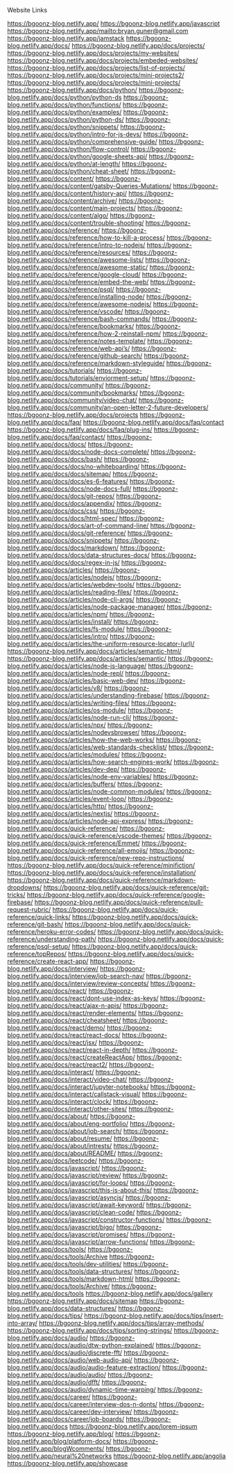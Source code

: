 Website Links

https://bgoonz-blog.netlify.app/ https://bgoonz-blog.netlify.app/javascript https://bgoonz-blog.netlify.app/mailto:bryan.guner@gmail.com https://bgoonz-blog.netlify.app/jamstack https://bgoonz-blog.netlify.app/docs/ https://bgoonz-blog.netlify.app/docs/projects/ https://bgoonz-blog.netlify.app/docs/projects/my-websites/ https://bgoonz-blog.netlify.app/docs/projects/embeded-websites/ https://bgoonz-blog.netlify.app/docs/projects/list-of-projects/ https://bgoonz-blog.netlify.app/docs/projects/mini-projects2/ https://bgoonz-blog.netlify.app/docs/projects/mini-projects/ https://bgoonz-blog.netlify.app/docs/python/ https://bgoonz-blog.netlify.app/docs/python/python-ds https://bgoonz-blog.netlify.app/docs/python/functions/ https://bgoonz-blog.netlify.app/docs/python/examples/ https://bgoonz-blog.netlify.app/docs/python/python-ds/ https://bgoonz-blog.netlify.app/docs/python/snippets/ https://bgoonz-blog.netlify.app/docs/python/intro-for-js-devs/ https://bgoonz-blog.netlify.app/docs/python/comprehensive-guide/ https://bgoonz-blog.netlify.app/docs/python/flow-control/ https://bgoonz-blog.netlify.app/docs/python/google-sheets-api/ https://bgoonz-blog.netlify.app/docs/python/at-length/ https://bgoonz-blog.netlify.app/docs/python/cheat-sheet/ https://bgoonz-blog.netlify.app/docs/content/ https://bgoonz-blog.netlify.app/docs/content/gatsby-Queries-Mutations/ https://bgoonz-blog.netlify.app/docs/content/history-api/ https://bgoonz-blog.netlify.app/docs/content/archive/ https://bgoonz-blog.netlify.app/docs/content/main-projects/ https://bgoonz-blog.netlify.app/docs/content/algo/ https://bgoonz-blog.netlify.app/docs/content/trouble-shooting/ https://bgoonz-blog.netlify.app/docs/reference/ https://bgoonz-blog.netlify.app/docs/reference/how-to-kill-a-process/ https://bgoonz-blog.netlify.app/docs/reference/intro-to-nodejs/ https://bgoonz-blog.netlify.app/docs/reference/resources/ https://bgoonz-blog.netlify.app/docs/reference/awesome-lists/ https://bgoonz-blog.netlify.app/docs/reference/awesome-static/ https://bgoonz-blog.netlify.app/docs/reference/google-cloud/ https://bgoonz-blog.netlify.app/docs/reference/embed-the-web/ https://bgoonz-blog.netlify.app/docs/reference/psql/ https://bgoonz-blog.netlify.app/docs/reference/installing-node/ https://bgoonz-blog.netlify.app/docs/reference/awesome-nodejs/ https://bgoonz-blog.netlify.app/docs/reference/vscode/ https://bgoonz-blog.netlify.app/docs/reference/bash-commands/ https://bgoonz-blog.netlify.app/docs/reference/bookmarks/ https://bgoonz-blog.netlify.app/docs/reference/how-2-reinstall-npm/ https://bgoonz-blog.netlify.app/docs/reference/notes-template/ https://bgoonz-blog.netlify.app/docs/reference/web-api’s/ https://bgoonz-blog.netlify.app/docs/reference/github-search/ https://bgoonz-blog.netlify.app/docs/reference/markdown-styleguide/ https://bgoonz-blog.netlify.app/docs/tutorials/ https://bgoonz-blog.netlify.app/docs/tutorials/enviorment-setup/ https://bgoonz-blog.netlify.app/docs/community/ https://bgoonz-blog.netlify.app/docs/community/bookmarks/ https://bgoonz-blog.netlify.app/docs/community/video-chat/ https://bgoonz-blog.netlify.app/docs/community/an-open-letter-2-future-developers/ https://bgoonz-blog.netlify.app/docs/projects https://bgoonz-blog.netlify.app/docs/faq/ https://bgoonz-blog.netlify.app/docs/faq/contact https://bgoonz-blog.netlify.app/docs/faq/plug-ins/ https://bgoonz-blog.netlify.app/docs/faq/contact/ https://bgoonz-blog.netlify.app/docs/docs/ https://bgoonz-blog.netlify.app/docs/docs/node-docs-complete/ https://bgoonz-blog.netlify.app/docs/docs/bash/ https://bgoonz-blog.netlify.app/docs/docs/no-whiteboarding/ https://bgoonz-blog.netlify.app/docs/docs/sitemap/ https://bgoonz-blog.netlify.app/docs/docs/es-6-features/ https://bgoonz-blog.netlify.app/docs/docs/node-docs-full/ https://bgoonz-blog.netlify.app/docs/docs/git-repos/ https://bgoonz-blog.netlify.app/docs/docs/appendix/ https://bgoonz-blog.netlify.app/docs/docs/css/ https://bgoonz-blog.netlify.app/docs/docs/html-spec/ https://bgoonz-blog.netlify.app/docs/docs/art-of-command-line/ https://bgoonz-blog.netlify.app/docs/docs/git-reference/ https://bgoonz-blog.netlify.app/docs/docs/snippets/ https://bgoonz-blog.netlify.app/docs/docs/markdown/ https://bgoonz-blog.netlify.app/docs/docs/data-structures-docs/ https://bgoonz-blog.netlify.app/docs/docs/regex-in-js/ https://bgoonz-blog.netlify.app/docs/articles/ https://bgoonz-blog.netlify.app/docs/articles/nodejs/ https://bgoonz-blog.netlify.app/docs/articles/webdev-tools/ https://bgoonz-blog.netlify.app/docs/articles/reading-files/ https://bgoonz-blog.netlify.app/docs/articles/node-cli-args/ https://bgoonz-blog.netlify.app/docs/articles/node-package-manager/ https://bgoonz-blog.netlify.app/docs/articles/npm/ https://bgoonz-blog.netlify.app/docs/articles/install/ https://bgoonz-blog.netlify.app/docs/articles/fs-module/ https://bgoonz-blog.netlify.app/docs/articles/intro/ https://bgoonz-blog.netlify.app/docs/articles/the-uniform-resource-locator-(url)/ https://bgoonz-blog.netlify.app/docs/articles/semantic-html/ https://bgoonz-blog.netlify.app/docs/articles/semantic/ https://bgoonz-blog.netlify.app/docs/articles/node-js-language/ https://bgoonz-blog.netlify.app/docs/articles/node-repl/ https://bgoonz-blog.netlify.app/docs/articles/basic-web-dev/ https://bgoonz-blog.netlify.app/docs/articles/v8/ https://bgoonz-blog.netlify.app/docs/articles/understanding-firebase/ https://bgoonz-blog.netlify.app/docs/articles/writing-files/ https://bgoonz-blog.netlify.app/docs/articles/os-module/ https://bgoonz-blog.netlify.app/docs/articles/node-run-cli/ https://bgoonz-blog.netlify.app/docs/articles/npx/ https://bgoonz-blog.netlify.app/docs/articles/nodevsbrowser/ https://bgoonz-blog.netlify.app/docs/articles/how-the-web-works/ https://bgoonz-blog.netlify.app/docs/articles/web-standards-checklist/ https://bgoonz-blog.netlify.app/docs/articles/modules/ https://bgoonz-blog.netlify.app/docs/articles/how-search-engines-work/ https://bgoonz-blog.netlify.app/docs/articles/dev-dep/ https://bgoonz-blog.netlify.app/docs/articles/node-env-variables/ https://bgoonz-blog.netlify.app/docs/articles/buffers/ https://bgoonz-blog.netlify.app/docs/articles/node-common-modules/ https://bgoonz-blog.netlify.app/docs/articles/event-loop/ https://bgoonz-blog.netlify.app/docs/articles/http/ https://bgoonz-blog.netlify.app/docs/articles/nextjs/ https://bgoonz-blog.netlify.app/docs/articles/node-api-express/ https://bgoonz-blog.netlify.app/docs/quick-reference/ https://bgoonz-blog.netlify.app/docs/quick-reference/vscode-themes/ https://bgoonz-blog.netlify.app/docs/quick-reference/Emmet/ https://bgoonz-blog.netlify.app/docs/quick-reference/all-emojis/ https://bgoonz-blog.netlify.app/docs/quick-reference/new-repo-instructions/ https://bgoonz-blog.netlify.app/docs/quick-reference/minifiction/ https://bgoonz-blog.netlify.app/docs/quick-reference/installation/ https://bgoonz-blog.netlify.app/docs/quick-reference/markdown-dropdowns/ https://bgoonz-blog.netlify.app/docs/quick-reference/git-tricks/ https://bgoonz-blog.netlify.app/docs/quick-reference/google-firebase/ https://bgoonz-blog.netlify.app/docs/quick-reference/pull-request-rubric/ https://bgoonz-blog.netlify.app/docs/quick-reference/quick-links/ https://bgoonz-blog.netlify.app/docs/quick-reference/git-bash/ https://bgoonz-blog.netlify.app/docs/quick-reference/heroku-error-codes/ https://bgoonz-blog.netlify.app/docs/quick-reference/understanding-path/ https://bgoonz-blog.netlify.app/docs/quick-reference/psql-setup/ https://bgoonz-blog.netlify.app/docs/quick-reference/topRepos/ https://bgoonz-blog.netlify.app/docs/quick-reference/create-react-app/ https://bgoonz-blog.netlify.app/docs/interview/ https://bgoonz-blog.netlify.app/docs/interview/job-search-nav/ https://bgoonz-blog.netlify.app/docs/interview/review-concepts/ https://bgoonz-blog.netlify.app/docs/react/ https://bgoonz-blog.netlify.app/docs/react/dont-use-index-as-keys/ https://bgoonz-blog.netlify.app/docs/react/ajax-n-apis/ https://bgoonz-blog.netlify.app/docs/react/render-elements/ https://bgoonz-blog.netlify.app/docs/react/cheatsheet/ https://bgoonz-blog.netlify.app/docs/react/demo/ https://bgoonz-blog.netlify.app/docs/react/react-docs/ https://bgoonz-blog.netlify.app/docs/react/jsx/ https://bgoonz-blog.netlify.app/docs/react/react-in-depth/ https://bgoonz-blog.netlify.app/docs/react/createReactApp/ https://bgoonz-blog.netlify.app/docs/react/react2/ https://bgoonz-blog.netlify.app/docs/interact/ https://bgoonz-blog.netlify.app/docs/interact/video-chat/ https://bgoonz-blog.netlify.app/docs/interact/jupyter-notebooks/ https://bgoonz-blog.netlify.app/docs/interact/callstack-visual/ https://bgoonz-blog.netlify.app/docs/interact/clock/ https://bgoonz-blog.netlify.app/docs/interact/other-sites/ https://bgoonz-blog.netlify.app/docs/about/ https://bgoonz-blog.netlify.app/docs/about/eng-portfolio/ https://bgoonz-blog.netlify.app/docs/about/job-search/ https://bgoonz-blog.netlify.app/docs/about/resume/ https://bgoonz-blog.netlify.app/docs/about/intrests/ https://bgoonz-blog.netlify.app/docs/about/README/ https://bgoonz-blog.netlify.app/docs/leetcode/ https://bgoonz-blog.netlify.app/docs/javascript/ https://bgoonz-blog.netlify.app/docs/javascript/review/ https://bgoonz-blog.netlify.app/docs/javascript/for-loops/ https://bgoonz-blog.netlify.app/docs/javascript/this-is-about-this/ https://bgoonz-blog.netlify.app/docs/javascript/asyncjs/ https://bgoonz-blog.netlify.app/docs/javascript/await-keyword/ https://bgoonz-blog.netlify.app/docs/javascript/clean-code/ https://bgoonz-blog.netlify.app/docs/javascript/constructor-functions/ https://bgoonz-blog.netlify.app/docs/javascript/bigo/ https://bgoonz-blog.netlify.app/docs/javascript/promises/ https://bgoonz-blog.netlify.app/docs/javascript/arrow-functions/ https://bgoonz-blog.netlify.app/docs/tools/ https://bgoonz-blog.netlify.app/docs/tools/Archive https://bgoonz-blog.netlify.app/docs/tools/dev-utilities/ https://bgoonz-blog.netlify.app/docs/tools/data-structures/ https://bgoonz-blog.netlify.app/docs/tools/markdown-html/ https://bgoonz-blog.netlify.app/docs/tools/Archive/ https://bgoonz-blog.netlify.app/docs/tools https://bgoonz-blog.netlify.app/docs/gallery https://bgoonz-blog.netlify.app/docs/sitemap https://bgoonz-blog.netlify.app/docs/data-structures/ https://bgoonz-blog.netlify.app/docs/tips/ https://bgoonz-blog.netlify.app/docs/tips/insert-into-array/ https://bgoonz-blog.netlify.app/docs/tips/array-methods/ https://bgoonz-blog.netlify.app/docs/tips/sorting-strings/ https://bgoonz-blog.netlify.app/docs/audio/ https://bgoonz-blog.netlify.app/docs/audio/dtw-python-explained/ https://bgoonz-blog.netlify.app/docs/audio/discrete-fft/ https://bgoonz-blog.netlify.app/docs/audio/web-audio-api/ https://bgoonz-blog.netlify.app/docs/audio/audio-feature-extraction/ https://bgoonz-blog.netlify.app/docs/audio/audio/ https://bgoonz-blog.netlify.app/docs/audio/dfft/ https://bgoonz-blog.netlify.app/docs/audio/dynamic-time-warping/ https://bgoonz-blog.netlify.app/docs/career/ https://bgoonz-blog.netlify.app/docs/career/interview-dos-n-donts/ https://bgoonz-blog.netlify.app/docs/career/dev-interview/ https://bgoonz-blog.netlify.app/docs/career/job-boards/ https://bgoonz-blog.netlify.app/docs https://bgoonz-blog.netlify.app/lorem-ipsum https://bgoonz-blog.netlify.app/blog/ https://bgoonz-blog.netlify.app/blog/platform-docs/ https://bgoonz-blog.netlify.app/blogWcomments/ https://bgoonz-blog.netlify.app/neural%20networks https://bgoonz-blog.netlify.app/angolia https://bgoonz-blog.netlify.app/showcase
